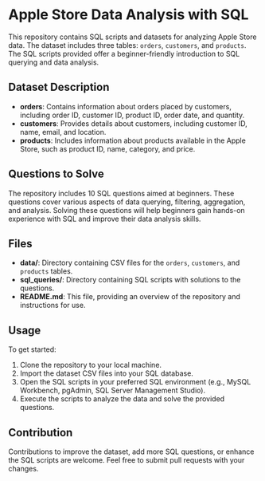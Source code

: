 # Apple Store Data Analysis with SQL

This repository contains SQL scripts and datasets for analyzing Apple Store data. The dataset includes three tables: `orders`, `customers`, and `products`. The SQL scripts provided offer a beginner-friendly introduction to SQL querying and data analysis.

## Dataset Description

- **orders**: Contains information about orders placed by customers, including order ID, customer ID, product ID, order date, and quantity.
- **customers**: Provides details about customers, including customer ID, name, email, and location.
- **products**: Includes information about products available in the Apple Store, such as product ID, name, category, and price.

## Questions to Solve

The repository includes 10 SQL questions aimed at beginners. These questions cover various aspects of data querying, filtering, aggregation, and analysis. Solving these questions will help beginners gain hands-on experience with SQL and improve their data analysis skills.

## Files

- **data/**: Directory containing CSV files for the `orders`, `customers`, and `products` tables.
- **sql_queries/**: Directory containing SQL scripts with solutions to the questions.
- **README.md**: This file, providing an overview of the repository and instructions for use.

## Usage

To get started:

1. Clone the repository to your local machine.
2. Import the dataset CSV files into your SQL database.
3. Open the SQL scripts in your preferred SQL environment (e.g., MySQL Workbench, pgAdmin, SQL Server Management Studio).
4. Execute the scripts to analyze the data and solve the provided questions.

## Contribution

Contributions to improve the dataset, add more SQL questions, or enhance the SQL scripts are welcome. Feel free to submit pull requests with your changes.
